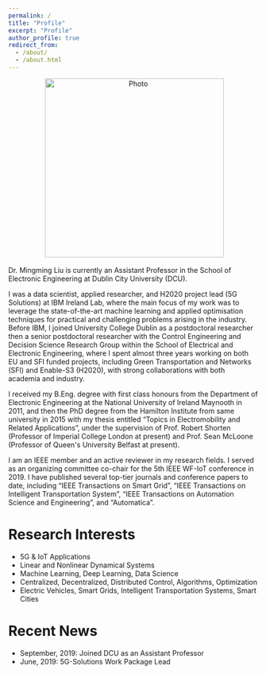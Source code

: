 ```yaml
---
permalink: /
title: "Profile"
excerpt: "Profile"
author_profile: true
redirect_from: 
  - /about/
  - /about.html
---
```


<p align="center">
  <img src="https://ming2liu.github.io/files/mm_pic.jpg" alt="Photo" style="width: 360px;"/> 
</p>


Dr. Mingming Liu is currently an Assistant Professor in the School of Electronic Engineering at Dublin City University (DCU). 

I was a data scientist, applied researcher, and H2020 project lead (5G Solutions) at IBM Ireland Lab, where the main focus of my work was to leverage the state-of-the-art machine learning and applied optimisation techniques for practical
and challenging problems arising in the industry. Before IBM, I joined University College Dublin as a postdoctoral researcher then a senior postdoctoral researcher with the Control Engineering and Decision Science Research Group within the School of Electrical and Electronic Engineering, 
where I spent almost three years working on both EU and SFI funded projects, including Green Transportation and Networks (SFI) and Enable-S3 (H2020), with strong collaborations with both academia and industry.
 
I received my B.Eng. degree with first class honours from the Department of Electronic Engineering at the National University of Ireland Maynooth in 2011, and then the PhD degree from the Hamilton Institute from same university in 2015 with my thesis entitled “Topics in Electromobility and Related Applications”, under the supervision of Prof. Robert Shorten (Professor of Imperial College London at present) and Prof. Sean McLoone (Professor of Queen's University Belfast at present). 

I am an IEEE member and an active reviewer in my research fields. I served as an organizing committee co-chair for the 5th IEEE WF-IoT conference in 2019. I have published several top-tier journals and conference papers to date, including “IEEE Transactions on Smart Grid”, “IEEE Transactions on Intelligent Transportation System”, “IEEE Transactions on Automation Science and Engineering”, and “Automatica”.


Research Interests
======
*  5G & IoT Applications 
*  Linear and Nonlinear Dynamical Systems 
*  Machine Learning, Deep Learning, Data Science 
*  Centralized, Decentralized, Distributed Control, Algorithms, Optimization 
*  Electric Vehicles, Smart Grids, Intelligent Transportation Systems, Smart Cities 


Recent News
======

*  September, 2019: Joined DCU as an Assistant Professor
*  June, 2019: 5G-Solutions Work Package Lead

